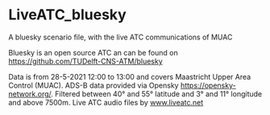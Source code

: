 # LiveATC_bluesky
A bluesky scenario file, with the live ATC communications of MUAC

Bluesky is an open source ATC an can be found on https://github.com/TUDelft-CNS-ATM/bluesky

Data is from 28-5-2021 12:00 to 13:00 and covers Maastricht Upper Area Control (MUAC). 
ADS-B data provided via Opensky https://opensky-network.org/. Filtered between 40° and 55° latitude and 3° and 11° longitude and above 7500m.
Live ATC audio files by www.liveatc.net
